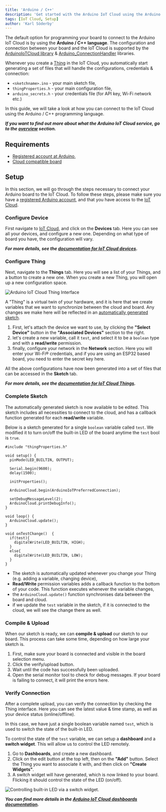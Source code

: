 ```yaml
---
title: 'Arduino / C++'
description: 'Get started with the Arduino IoT Cloud using the Arduino / C++ programming language.'
tags: [IoT Cloud, Setup]
author: 'Karl Söderby'
---
```


The default option for programming your board to connect to the Arduino IoT Cloud is by using the **Arduino / C++ language**. The configuration and connection between your board and the IoT Cloud is supported by the [ArduinoIoTCloud library]() & [Arduino_ConnectionHandler]() libraries.

Whenever you create a [Thing]() in the IoT Cloud, you automatically start generating a set of files that will handle the configurations, credentials & connection:
- `<sketchname>.ino` - your main sketch file,
- `thingProperties.h` - your main configuration file,
- `arduino_secrets.h` - your credentials file (for API key, Wi-Fi network etc.)

In this guide, we will take a look at how you can connect to the IoT Cloud using the Arduino / C++ programming language.

***If you want to find out more about what the Arduino IoT Cloud service, go to the [overview]() section.*** 

## Requirements

- [Registered account at Arduino](),
- [Cloud compatible board]()

## Setup

In this section, we will go through the steps necessary to connect your Arduino board to the IoT Cloud. To follow these steps, please make sure you have a [registered Arduino account](https://login.arduino.cc/login), and that you have access to the [IoT Cloud](https://create.arduino.cc/iot/).

### Configure Device

First navigate to [IoT Cloud](https://create.arduino.cc/iot/), and click on the **Devices** tab. Here you can see all your devices, and configure a new one. Depending on what type of board you have, the configuration will vary. 

***For more details, see the [documentation for IoT Cloud devices]().***

### Configure Thing

Next, navigate to the **Things** tab. Here you will see a list of your Things, and a button to create a new one. When you create a new Thing, you will open up a new configuration space.

![Arduino IoT Cloud Thing Interface]()

A "Thing" is a virtual twin of your hardware, and it is here that we create variables that we want to synchronize between the cloud and board. Any changes we make here will be reflected in an [automatically generated sketch]().

1. First, let's attach the device we want to use, by clicking the **"Select Device"** button in the **"Associated Devices"** section to the right. 
2. let's create a new variable, call it `test`, and select it to be a `boolean` type and with a **read/write** permission.
3. finally, configure your network in the **Network** section. Here you will enter your Wi-Fi® credentials, and if you are using an ESP32 based board, you need to enter the secret key here. 

All the above configurations have now been generated into a set of files that can be accessed in the **Sketch** tab.

***For more details, see the [documentation for IoT Cloud Things]().***

### Complete Sketch

The automatically generated sketch is now available to be edited. This sketch includes all necessities to connect to the cloud, and has a callback function generated for each **read/write** variable.

Below is a sketch generated for a single `boolean` variable called `test`. We modified it to turn on/off the built-in LED of the board anytime the `test` bool is `true`.

```arduino
#include "thingProperties.h"

void setup() {
  pinMode(LED_BUILTIN, OUTPUT);  

  Serial.begin(9600);
  delay(1500); 

  initProperties();

  ArduinoCloud.begin(ArduinoIoTPreferredConnection);
  
  setDebugMessageLevel(2);
  ArduinoCloud.printDebugInfo();
}

void loop() {
  ArduinoCloud.update();
}

void onTestChange()  {
  if(test){
    digitalWrite(LED_BUILTIN, HIGH);
  }
  else{
    digitalWrite(LED_BUILTIN, LOW);
  }
}
```

- The sketch is automatically updated whenever you change your Thing (e.g. adding a variable, changing device),
- **Read/Write** permission variables adds a callback function to the bottom of your code. This function executes whenever the variable changes,
- the `ArduinoCloud.update()` function synchronises data between the board and cloud.
- if we update the `test` variable in the sketch, if it is connected to the cloud, we will see the change there as well. 

### Compile & Upload

When our sketch is ready, we can **compile & upload** our sketch to our board. This process can take some time, depending on how large your sketch is.

1. First, make sure your board is connected and visible in the board selection menu.
2. Click the verify/upload button.
3. Wait until the code has successfully been uploaded.
4. Open the serial monitor tool to check for debug messages. If your board is failing to connect, it will print the errors here.

### Verify Connection

After a complete upload, you can verify the connection by checking the Thing interface. Here you can see the latest value & time stamp, as well as your device status (online/offline).

In this case, we have just a single boolean variable named `test`, which is used to switch the state of the built-in LED.

To control the state of the `test` variable, we can setup a **dashboard** and a **switch widget**. This will allow us to control the LED remotely.

1. Go to **Dashboards**, and create a new dashboard.
2. Click on the edit button at the top left, then on the **"Add"** button. Select the Thing you want to associate it with, and then click on **"Create Widgets"**.
3. A switch widget will have generated, which is now linked to your board. Flicking it should control the state of the LED (on/off).

![Controlling built-in LED via a switch widget.]()

***You can find more details in the [Arduino IoT Cloud dashboards documentation]().***